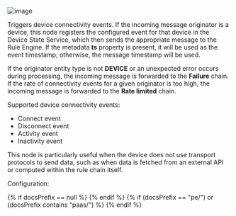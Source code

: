 ![image](https://img.thingsboard.io/user-guide/rule-engine-2-0/nodes/device-state-1.png)

Triggers device connectivity events.
If the incoming message originator is a device, this node registers the configured event for that device in the Device State Service, which then sends the appropriate message to the Rule Engine. If the metadata **ts** property is present, it will be used as the event timestamp; otherwise, the message timestamp will be used.

If the originator entity type is not **DEVICE** or an unexpected error occurs during processing, the incoming message is forwarded to the **Failure** chain.
If the rate of connectivity events for a given originator is too high, the incoming message is forwarded to the **Rate limited** chain.

Supported device connectivity events:
- Connect event
- Disconnect event
- Activity event
- Inactivity event

This node is particularly useful when the device does not use transport protocols to send data, such as when data is fetched from an external API or computed within the rule chain itself.

Configuration:

{% if docsPrefix == null %}
<object width="70%" data="https://img.thingsboard.io/user-guide/rule-engine-2-0/nodes/device-state-2-ce.png"></object>
{% endif %}
{% if (docsPrefix == "pe/") or (docsPrefix contains "paas/") %}
<object width="70%" data="https://img.thingsboard.io/user-guide/rule-engine-2-0/nodes/device-state-2-pe.png"></object>
{% endif %}

